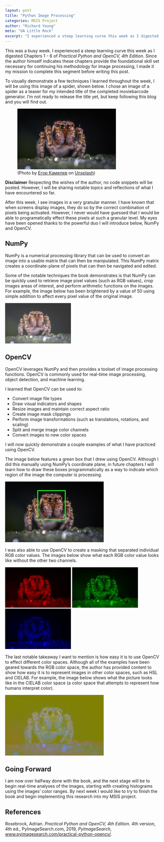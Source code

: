 ```yaml
---
layout: post
title: "Python Image Processing"
categories: MSIS Project
author: "Richard Young"
meta: "UA Little Rock"
excerpt: "I experienced a steep learning curve this week as I digested Chapters 1 - 6..."
---
```


This was a busy week. I experienced a steep learning curve this week as I digested Chapters 1 - 6 of _Practical Python and OpenCV, 4th Edition_. Since the author himself indicates these chapters provide the foundational skill set necessary for continuing his methodology for image processing, I made it my mission to complete this segment before writing this post.

To visually demonstrate a few techniques I learned throughout the week, I will be using this image of a spider, shown below. I chose an image of a spider as a teaser for my intended title of the completed moviebarcode generator. I’m not ready to release the title yet, but keep following this blog and you will find out.

<figure>
  <img src="/assets/imgs/spider-original.jpg" alt="Friendly Spider Image">
  <figcaption>(Photo by <a href="https://unsplash.com/@ekamelev?utm_source=unsplash&utm_medium=referral&utm_content=creditCopyText" target="_blank">Егор Камелев</a> on <a href="https://unsplash.com/search/photos/spider?utm_source=unsplash&utm_medium=referral&utm_content=creditCopyText" target="_blank">Unsplash</a>)</figcaption>
</figure>


**Disclaimer** Respecting the wishes of the author, no code snippets will be posted. However, I will be sharing notable topics and reflections of what I have encountered so far.

After this week, I see images in a very granular manner. I have known that when screens display images, they do so by the correct combination of pixels being activated. However, I never would have guessed that I would be able to programatically effect these pixels at such a granular level. My eyes have been opened thanks to the powerful duo I will introduce below, NumPy and OpenCV.

## NumPy
NumPy is a numerical processing library that can be used to convert an image into a usable matrix that can then be manipulated. This NumPy matrix creates a coordinate-plane of pixels that can then be navigated and edited.

Some of the notable techniques the book demonstrates is that NumPy can be quickly used to retrieve image pixel values (such as RGB values), crop images areas of interest, and perform arithmetic functions on the images. For example, the image below has been brightened by a value of 50 using simple addition to affect every pixel value of the original image. 

<img src="/assets/imgs/spider-brightened.jpg" alt="Spider Image Brightened">

## OpenCV
OpenCV leverages NumPy and then provides a toolset of image processing functions. OpenCV is commonly used for real-time image processing, object detection, and machine learning.

I learned that OpenCV can be used to:
- Convert image file types
- Draw visual indicators and shapes
- Resize images and maintain correct aspect ratio
- Create image mask clippings
- Perform image transformations (such as translations, rotations, and scaling)
- Split and merge image color channels
- Convert images to new color spaces

I will now quickly demonstrate a couple examples of what I have practiced using OpenCV.

The image below features a green box that I drew using OpenCV. Although I did this manually using NumPy’s coordinate plane, in future chapters I will learn how to draw these boxes programmatically as a way to indicate which region of the image the computer is processing.

<img src="/assets/imgs/spider-green-box.jpg" alt="Spider Image with Green Rectangle on Face">

I was also able to use OpenCV to create a masking that separated individual RGB color values. The images below show what each RGB color value looks like without the other two channels.

<img src="/assets/imgs/spider-red.jpg" alt="Spider Image only show Red Channel">
<img src="/assets/imgs/spider-green.jpg" alt="Spider Image only show Green Channel">
<img src="/assets/imgs/spider-blue.jpg" alt="Spider Image only show Blue Channel">

The last notable takeaway I want to mention is how easy it is to use OpenCV to effect different color spaces. Although all of the examples have been geared towards the RGB color space, the author has provided content to show how easy it is to represent images in other color spaces, such as HSL and CIELAB. For example, the image below shows what the picture looks like in the CIELAB color space (a color space that attempts to represent how humans interpret color).

<img src="/assets/imgs/spider-lab.jpg" alt="Spider Image represented in L*a*b* color space">

## Going Forward
I am now over halfway done with the book, and the next stage will be to begin real-time analyses of the images, starting with creating histograms using the images’ color ranges. By next week I would like to try to finish the book and begin implementing this research into my MSIS project.

## References
Rosebrock, Adrian. _Practical Python and OpenCV, 4th Edition_. 4th version, 4th ed., PyImageSearch.com, 2019, _PyImageSearch_, www.pyimagesearch.com/practical-python-opencv/.






